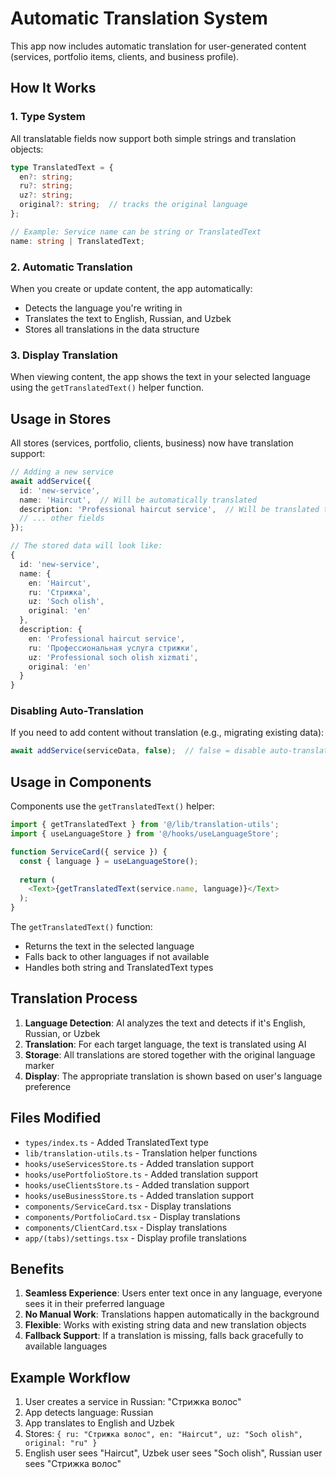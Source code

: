 # Automatic Translation System

This app now includes automatic translation for user-generated content (services, portfolio items, clients, and business profile).

## How It Works

### 1. **Type System**
All translatable fields now support both simple strings and translation objects:

```typescript
type TranslatedText = {
  en?: string;
  ru?: string;
  uz?: string;
  original?: string;  // tracks the original language
};

// Example: Service name can be string or TranslatedText
name: string | TranslatedText;
```

### 2. **Automatic Translation**
When you create or update content, the app automatically:
- Detects the language you're writing in
- Translates the text to English, Russian, and Uzbek
- Stores all translations in the data structure

### 3. **Display Translation**
When viewing content, the app shows the text in your selected language using the `getTranslatedText()` helper function.

## Usage in Stores

All stores (services, portfolio, clients, business) now have translation support:

```typescript
// Adding a new service
await addService({
  id: 'new-service',
  name: 'Haircut',  // Will be automatically translated
  description: 'Professional haircut service',  // Will be translated too
  // ... other fields
});

// The stored data will look like:
{
  id: 'new-service',
  name: {
    en: 'Haircut',
    ru: 'Стрижка',
    uz: 'Soch olish',
    original: 'en'
  },
  description: {
    en: 'Professional haircut service',
    ru: 'Профессиональная услуга стрижки',
    uz: 'Professional soch olish xizmati',
    original: 'en'
  }
}
```

### Disabling Auto-Translation

If you need to add content without translation (e.g., migrating existing data):

```typescript
await addService(serviceData, false);  // false = disable auto-translation
```

## Usage in Components

Components use the `getTranslatedText()` helper:

```typescript
import { getTranslatedText } from '@/lib/translation-utils';
import { useLanguageStore } from '@/hooks/useLanguageStore';

function ServiceCard({ service }) {
  const { language } = useLanguageStore();
  
  return (
    <Text>{getTranslatedText(service.name, language)}</Text>
  );
}
```

The `getTranslatedText()` function:
- Returns the text in the selected language
- Falls back to other languages if not available
- Handles both string and TranslatedText types

## Translation Process

1. **Language Detection**: AI analyzes the text and detects if it's English, Russian, or Uzbek
2. **Translation**: For each target language, the text is translated using AI
3. **Storage**: All translations are stored together with the original language marker
4. **Display**: The appropriate translation is shown based on user's language preference

## Files Modified

- `types/index.ts` - Added TranslatedText type
- `lib/translation-utils.ts` - Translation helper functions
- `hooks/useServicesStore.ts` - Added translation support
- `hooks/usePortfolioStore.ts` - Added translation support
- `hooks/useClientsStore.ts` - Added translation support  
- `hooks/useBusinessStore.ts` - Added translation support
- `components/ServiceCard.tsx` - Display translations
- `components/PortfolioCard.tsx` - Display translations
- `components/ClientCard.tsx` - Display translations
- `app/(tabs)/settings.tsx` - Display profile translations

## Benefits

1. **Seamless Experience**: Users enter text once in any language, everyone sees it in their preferred language
2. **No Manual Work**: Translations happen automatically in the background
3. **Flexible**: Works with existing string data and new translation objects
4. **Fallback Support**: If a translation is missing, falls back gracefully to available languages

## Example Workflow

1. User creates a service in Russian: "Стрижка волос"
2. App detects language: Russian
3. App translates to English and Uzbek
4. Stores: `{ ru: "Стрижка волос", en: "Haircut", uz: "Soch olish", original: "ru" }`
5. English user sees "Haircut", Uzbek user sees "Soch olish", Russian user sees "Стрижка волос"
